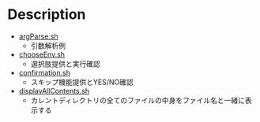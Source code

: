 # Description

- [argParse.sh](../script/argParse.sh)
  - 引数解析例
- [chooseEnv.sh](../script/chooseEnv.sh)
  - 選択肢提供と実行確認
- [confirmation.sh](../script/confirmation.sh)
  - スキップ機能提供とYES/NO確認
- [displayAllContents.sh](../script/displayAllContents.sh)
  - カレントディレクトリの全てのファイルの中身をファイル名と一緒に表示する
